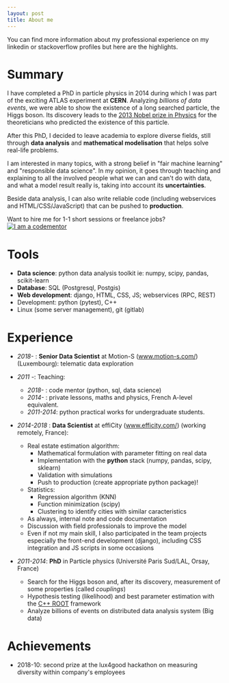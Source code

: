 ```yaml
---
layout: post
title: About me
---
```



You can find more information about my professional experience on my linkedin or stackoverflow profiles but here are the highlights.


# Summary

I have completed a PhD in particle physics in 2014 during which I was part of the exciting ATLAS experiment at **CERN**. Analyzing *billions of data events*, we were able to show the existence of a long searched particle, the Higgs boson. Its discovery leads to the [2013 Nobel prize in Physics](https://www.nobelprize.org/prizes/physics/2013/summary/) for the theoreticians who predicted the existence of this particle.

After this PhD, I decided to leave academia to explore diverse fields, still through **data analysis** and **mathematical modelisation** that helps solve real-life problems.

I am interested in many topics, with a strong belief in "fair machine learning" and "responsible data science". In my opinion, it goes through teaching and explaining to all the involved people what we can and can't do with data, and what a model result really is, taking into account its **uncertainties**. 

Beside data analysis, I can also write reliable code (including webservices and HTML/CSS/JavaScript) that can be pushed to **production**.


<div class="info">
Want to hire me for 1-1 short sessions or freelance jobs? 
<a href="https://www.codementor.io/estellescifo?utm_source=github&utm_medium=button&utm_term=estellescifo&utm_campaign=github"><img src="https://cdn.codementor.io/badges/i_am_a_codementor_dark.svg" alt="I am a codementor" style="max-width:100%"/></a>
</div>



# Tools

- **Data science**: python data analysis toolkit ie: numpy, scipy, pandas, scikit-learn
- **Database**: SQL (Postgresql, Postgis)
- **Web development**: django, HTML, CSS, JS; webservices (RPC, REST)
- Development: python (pytest), C++
- Linux (some server management), git (gitlab)



# Experience

- _2018-_ : **Senior Data Scientist** at Motion-S (www.motion-s.com/) (Luxembourg): telematic data exploration

- _2011 -_: Teaching:
    - _2018-_ : code mentor (python, sql, data science)
	- _2014-_ : private lessons, maths and physics, French A-level equivalent.
    - _2011-2014_: python practical works for undergraduate students.

- _2014-2018_ : **Data Scientist** at effiCity (www.efficity.com/) (working remotely, France):
    - Real estate estimation algorithm:
	    - Mathematical formulation with parameter fitting on real data
		- Implementation with the  **python** stack (numpy, pandas, scipy, sklearn)
		- Validation with simulations
		- Push to production (create appropriate python package)!
	- Statistics:
	    - Regression algorithm (KNN)
		- Function minimization (scipy)
	    - Clustering to identify cities with similar caracteristics
	- As always, internal note and code documentation
    - Discussion with field professionals to improve the model
	- Even if not my main skill, I also participated in the team projects especially the front-end development (django), including CSS integration and JS scripts in some occasions

- _2011-2014_: **PhD** in Particle physics (Université Paris Sud/LAL, Orsay, France)
    - Search for the Higgs boson and, after its discovery, measurement of some properties (called _couplings_)
	- Hypothesis testing (likelihood) and best parameter estimation with the [C++ ROOT](//root.cern.ch) framework
	- Analyze billions of events on distributed data analysis system (Big data)


# Achievements

- 2018-10: second prize at the lux4good hackathon on measuring diversity within company's employees
